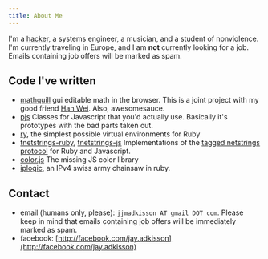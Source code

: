 ```yaml
---
title: About Me
---
```


I'm a [hacker][github], a systems engineer, a musician, and a student of nonviolence.  I'm currently traveling in Europe, and I am **not** currently looking for a job.  Emails containing job offers will be marked as spam.

[github]: https://github.com/jayferd

## Code I've written
* [mathquill][]
  gui editable math in the browser.  This is a joint project with my good friend [Han Wei][].  Also, awesomesauce.
* [pjs](http://github.com/jayferd/pjs)
  Classes for Javascript that you'd actually use.  Basically it's prototypes with the bad parts taken out.
* [ry][], the simplest possible virtual environments for Ruby
* [tnetstrings-ruby][], [tnetstrings-js][]
  Implementations of the [tagged netstrings protocol](http://tnetstrings.org) for Ruby and Javascript.
* [color.js](http://github.com/jayferd/color.js)
  The missing JS color library
* [iplogic](http://github.com/jayferd/iplogic),
  an IPv4 swiss army chainsaw in ruby.

[Han Wei]: http://github.com/laughinghan
[ry]: http://github.com/jayferd/ry
[tnetstrings-ruby]: http://github.com/jayferd/tnetstrings-ruby
[tnetstrings-js]: http://github.com/jayferd/tnetstrings-js
[mathquill]: http://mathquill.com

## Contact
* email (humans only, please): `jjmadkisson AT gmail DOT com`.  Please keep in mind that emails containing job offers will be immediately marked as spam.
* facebook: [http://facebook.com/jay.adkisson](http://facebook.com/jay.adkisson)

[resume]: http://github.com/jayferd/resume#readme

